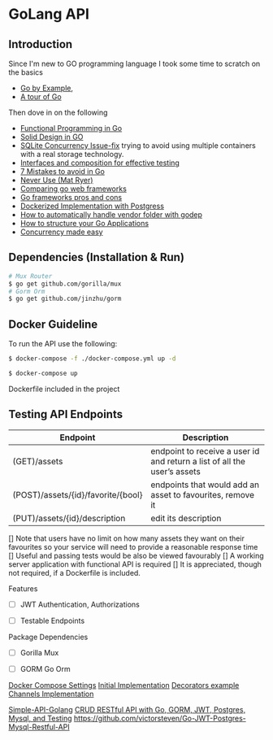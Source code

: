 # GoLang API 

## Introduction 
Since I'm new to GO programming language I took some time to scratch on the basics 
- [Go by Example](https://gobyexample.com), 
- [A tour of Go](https://tour.golang.org)

Then dove in on the following 

- [Functional Programming in Go](https://medium.com/@geisonfgfg/functional-go-bc116f4c96a4)
- [Solid Design in GO](https://dave.cheney.net/2016/08/20/solid-go-design)
- [SQLite Concurrency Issue-fix](https://itnext.io/telegram-bot-in-go-concurrent-sqlite-e6176fac088e) trying to avoid using multiple containers with a real storage technology.
- [Interfaces and composition for effective testing](https://nathanleclaire.com/blog/2015/10/10/interfaces-and-composition-for-effective-unit-testing-in-golang)
- [7 Mistakes to avoid in Go](https://www.youtube.com/watch?v=29LLRKIL_TI)
- [Never Use (Mat Ryer)](https://www.youtube.com/watch?v=5DVV36uqQ4E)
- [Comparing go web frameworks](https://github.com/diyan/go-web-framework-comparsion)
- [Go frameworks pros and cons](https://nordicapis.com/7-frameworks-to-build-a-rest-api-in-go/)
- [Dockerized Implementation with Postgress](https://github.com/kisulken/bulletinApi/blob/master/main.go)
- [How to automatically handle vendor folder with godep](https://github.com/tools/godep)
- [How to structure your Go Applications](https://www.youtube.com/watch?v=VQym87o91f8)
- [Concurrency made easy](https://www.youtube.com/watch?v=DqHb5KBe7qI)

## Dependencies (Installation & Run)
```bash
# Mux Router
$ go get github.com/gorilla/mux
# Gorm Orm
$ go get github.com/jinzhu/gorm
```



## Docker Guideline
To run the API use the following:
```bash 
$ docker-compose -f ./docker-compose.yml up -d

$ docker-compose up
```

Dockerfile included in the project

## Testing API Endpoints
Endpoint                                        | Description
------------                                    | -------------
(GET)/assets                                    | endpoint to receive a user id and return a list of all the user’s assets
(POST)/assets/{id}/favorite/{bool}              | endpoints that would add an asset to favourites, remove it
(PUT)/assets/{id}/description                   | edit its description



[] Note that users have no limit on how many assets they want on their favourites so your service will need to provide a reasonable response time
[] Useful and passing tests would be also be viewed favourably
[] A working server application with functional API is required
[] It is appreciated, though not required, if a Dockerfile is included.



Features
- [ ] JWT Authentication, Authorizations 
- [ ] Testable Endpoints 


Package Dependencies
- [ ] Gorilla Mux
- [ ] GORM Go Orm


[Docker Compose Settings](https://github.com/kisulken/bulletinApi/blob/master/docker-compose.yml)
[Initial Implementation](https://github.com/dedidot/simple-api-golang)
[Decorators example](https://gist.github.com/thomasdarimont/31b26f782644c92effd0df3f7b64ef5d)
[Channels Implementation](https://www.youtube.com/watch?v=7DXQH7bMvZ8)

[Simple-API-Golang](github.com/mingrammer/go-todo-rest-api-example)
[CRUD RESTful API with Go, GORM, JWT, Postgres, Mysql, and Testing](https://levelup.gitconnected.com/crud-restful-api-with-go-gorm-jwt-postgres-mysql-and-testing-460a85ab7121)
https://github.com/victorsteven/Go-JWT-Postgres-Mysql-Restful-API
